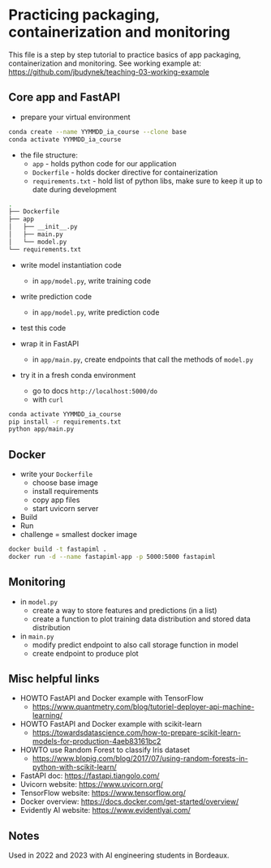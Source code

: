# Practicing packaging, containerization and monitoring

This file is a step by step tutorial to practice basics of app packaging,
containerization and monitoring.
See working example at: <https://github.com/jbudynek/teaching-03-working-example>

## Core app and FastAPI

- prepare your virtual environment

```bash
conda create --name YYMMDD_ia_course --clone base
conda activate YYMMDD_ia_course
```

- the file structure:
  - `app` - holds python code for our application
  - `Dockerfile` - holds docker directive for containerization
  - `requirements.txt` - hold list of python libs, make sure to keep it up to
date during development

```bash
.
├── Dockerfile
├── app
│   ├── __init__.py
│   ├── main.py
│   └── model.py
└── requirements.txt
```

- write model instantiation code
  - in `app/model.py`, write training code
- write prediction code
  - in `app/model.py`, write prediction code
- test this code

- wrap it in FastAPI
  - in `app/main.py`, create endpoints that call the methods of `model.py`
- try it in a fresh conda environment
  - go to docs `http://localhost:5000/do`
  - with `curl`

```bash
conda activate YYMMDD_ia_course
pip install -r requirements.txt
python app/main.py
```

## Docker

- write your `Dockerfile`
  - choose base image
  - install requirements
  - copy app files
  - start uvicorn server
- Build
- Run
- challenge = smallest docker image

```bash
docker build -t fastapiml .
docker run -d --name fastapiml-app -p 5000:5000 fastapiml
```

## Monitoring

- in `model.py`
  - create a way to store features and predictions (in a list)
  - create a function to plot training data distribution and stored
data distribution
- in `main.py`
  - modify predict endpoint to also call storage function in model
  - create endpoint to produce plot

## Misc helpful links

- HOWTO FastAPI and Docker example with TensorFlow
  - <https://www.quantmetry.com/blog/tutoriel-deployer-api-machine-learning/>
- HOWTO FastAPI and Docker example with scikit-learn
  - <https://towardsdatascience.com/how-to-prepare-scikit-learn-models-for-production-4aeb83161bc2>
- HOWTO use Random Forest to classify Iris dataset
  - <https://www.blopig.com/blog/2017/07/using-random-forests-in-python-with-scikit-learn/>
- FastAPI doc: <https://fastapi.tiangolo.com/>
- Uvicorn website: <https://www.uvicorn.org/>
- TensorFlow website: <https://www.tensorflow.org/>
- Docker overview: <https://docs.docker.com/get-started/overview/>
- Evidently AI website: <https://www.evidentlyai.com/>

## Notes

Used in 2022 and 2023 with AI engineering students in Bordeaux.
